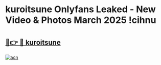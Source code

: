 # kuroitsune Onlyfans Leaked - New Video & Photos March 2025 !cihnu

# <h2><a href="https://rildt4.iuczelnia.edu.pl?title=kuroitsune&ref=cihnu">🔗👉 🔴 kuroitsune</a></h2>

[![acn](https://github.com/user-attachments/assets/0f9c940e-d8b0-45ae-aac7-cd30a18b3e1c)](https://rildt4.iuczelnia.edu.pl?title=kuroitsune&ref=cihnu)

